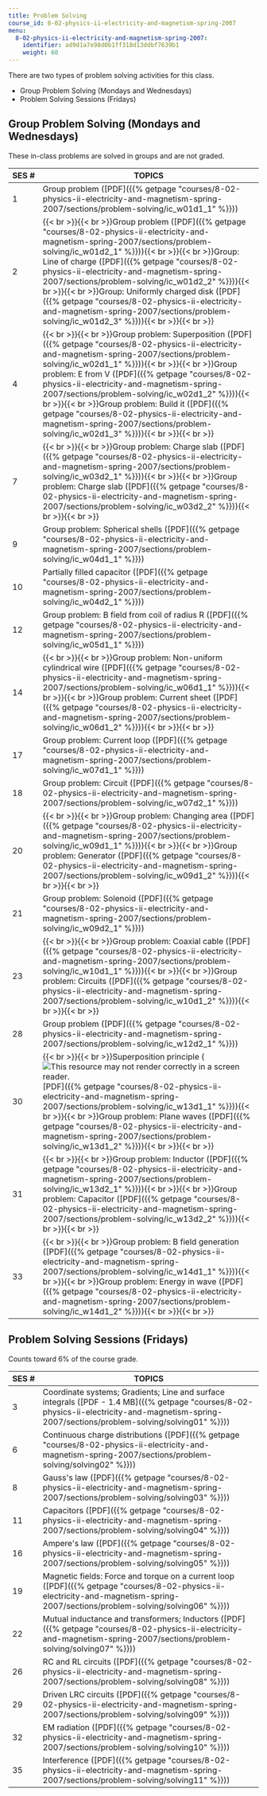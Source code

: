 ```yaml
---
title: Problem Solving
course_id: 8-02-physics-ii-electricity-and-magnetism-spring-2007
menu:
  8-02-physics-ii-electricity-and-magnetism-spring-2007:
    identifier: ad9d1a7e98d0b1ff318d13ddbf7639b1
    weight: 60
---
```

There are two types of problem solving activities for this class.

*   Group Problem Solving (Mondays and Wednesdays)
*   Problem Solving Sessions (Fridays)

Group Problem Solving (Mondays and Wednesdays)
----------------------------------------------

These in-class problems are solved in groups and are not graded.

| SES # | TOPICS |
| --- | --- |
| 1 | Group problem ([PDF]({{% getpage "courses/8-02-physics-ii-electricity-and-magnetism-spring-2007/sections/problem-solving/ic_w01d1_1" %}})) |
| 2 | {{< br >}}{{< br >}}Group problem ([PDF]({{% getpage "courses/8-02-physics-ii-electricity-and-magnetism-spring-2007/sections/problem-solving/ic_w01d2_1" %}})){{< br >}}{{< br >}}Group: Line of charge ([PDF]({{% getpage "courses/8-02-physics-ii-electricity-and-magnetism-spring-2007/sections/problem-solving/ic_w01d2_2" %}})){{< br >}}{{< br >}}Group: Uniformly charged disk ([PDF]({{% getpage "courses/8-02-physics-ii-electricity-and-magnetism-spring-2007/sections/problem-solving/ic_w01d2_3" %}})){{< br >}}{{< br >}} |
| 4 | {{< br >}}{{< br >}}Group problem: Superposition ([PDF]({{% getpage "courses/8-02-physics-ii-electricity-and-magnetism-spring-2007/sections/problem-solving/ic_w02d1_1" %}})){{< br >}}{{< br >}}Group problem: E from V ([PDF]({{% getpage "courses/8-02-physics-ii-electricity-and-magnetism-spring-2007/sections/problem-solving/ic_w02d1_2" %}})){{< br >}}{{< br >}}Group problem: Build it ([PDF]({{% getpage "courses/8-02-physics-ii-electricity-and-magnetism-spring-2007/sections/problem-solving/ic_w02d1_3" %}})){{< br >}}{{< br >}} |
| 7 | {{< br >}}{{< br >}}Group problem: Charge slab ([PDF]({{% getpage "courses/8-02-physics-ii-electricity-and-magnetism-spring-2007/sections/problem-solving/ic_w03d2_1" %}})){{< br >}}{{< br >}}Group problem: Charge slab ([PDF]({{% getpage "courses/8-02-physics-ii-electricity-and-magnetism-spring-2007/sections/problem-solving/ic_w03d2_2" %}})){{< br >}}{{< br >}} |
| 9 | Group problem: Spherical shells ([PDF]({{% getpage "courses/8-02-physics-ii-electricity-and-magnetism-spring-2007/sections/problem-solving/ic_w04d1_1" %}})) |
| 10 | Partially filled capacitor ([PDF]({{% getpage "courses/8-02-physics-ii-electricity-and-magnetism-spring-2007/sections/problem-solving/ic_w04d2_1" %}})) |
| 12 | Group problem: B field from coil of radius R ([PDF]({{% getpage "courses/8-02-physics-ii-electricity-and-magnetism-spring-2007/sections/problem-solving/ic_w05d1_1" %}})) |
| 14 | {{< br >}}{{< br >}}Group problem: Non-uniform cylindrical wire ([PDF]({{% getpage "courses/8-02-physics-ii-electricity-and-magnetism-spring-2007/sections/problem-solving/ic_w06d1_1" %}})){{< br >}}{{< br >}}Group problem: Current sheet ([PDF]({{% getpage "courses/8-02-physics-ii-electricity-and-magnetism-spring-2007/sections/problem-solving/ic_w06d1_2" %}})){{< br >}}{{< br >}} |
| 17 | Group problem: Current loop ([PDF]({{% getpage "courses/8-02-physics-ii-electricity-and-magnetism-spring-2007/sections/problem-solving/ic_w07d1_1" %}})) |
| 18 | Group problem: Circuit ([PDF]({{% getpage "courses/8-02-physics-ii-electricity-and-magnetism-spring-2007/sections/problem-solving/ic_w07d2_1" %}})) |
| 20 | {{< br >}}{{< br >}}Group problem: Changing area ([PDF]({{% getpage "courses/8-02-physics-ii-electricity-and-magnetism-spring-2007/sections/problem-solving/ic_w09d1_1" %}})){{< br >}}{{< br >}}Group problem: Generator ([PDF]({{% getpage "courses/8-02-physics-ii-electricity-and-magnetism-spring-2007/sections/problem-solving/ic_w09d1_2" %}})){{< br >}}{{< br >}} |
| 21 | Group problem: Solenoid ([PDF]({{% getpage "courses/8-02-physics-ii-electricity-and-magnetism-spring-2007/sections/problem-solving/ic_w09d2_1" %}})) |
| 23 | {{< br >}}{{< br >}}Group problem: Coaxial cable ([PDF]({{% getpage "courses/8-02-physics-ii-electricity-and-magnetism-spring-2007/sections/problem-solving/ic_w10d1_1" %}})){{< br >}}{{< br >}}Group problem: Circuits ([PDF]({{% getpage "courses/8-02-physics-ii-electricity-and-magnetism-spring-2007/sections/problem-solving/ic_w10d1_2" %}})){{< br >}}{{< br >}} |
| 28 | Group problem ([PDF]({{% getpage "courses/8-02-physics-ii-electricity-and-magnetism-spring-2007/sections/problem-solving/ic_w12d2_1" %}})) |
| 30 | {{< br >}}{{< br >}}Superposition principle (![This resource may not render correctly in a screen reader.](/images/inacessible.gif)[PDF]({{% getpage "courses/8-02-physics-ii-electricity-and-magnetism-spring-2007/sections/problem-solving/ic_w13d1_1" %}})){{< br >}}{{< br >}}Group problem: Plane waves ([PDF]({{% getpage "courses/8-02-physics-ii-electricity-and-magnetism-spring-2007/sections/problem-solving/ic_w13d1_2" %}})){{< br >}}{{< br >}} |
| 31 | {{< br >}}{{< br >}}Group problem: Inductor ([PDF]({{% getpage "courses/8-02-physics-ii-electricity-and-magnetism-spring-2007/sections/problem-solving/ic_w13d2_1" %}})){{< br >}}{{< br >}}Group problem: Capacitor ([PDF]({{% getpage "courses/8-02-physics-ii-electricity-and-magnetism-spring-2007/sections/problem-solving/ic_w13d2_2" %}})){{< br >}}{{< br >}} |
| 33 | {{< br >}}{{< br >}}Group problem: B field generation ([PDF]({{% getpage "courses/8-02-physics-ii-electricity-and-magnetism-spring-2007/sections/problem-solving/ic_w14d1_1" %}})){{< br >}}{{< br >}}Group problem: Energy in wave ([PDF]({{% getpage "courses/8-02-physics-ii-electricity-and-magnetism-spring-2007/sections/problem-solving/ic_w14d1_2" %}})){{< br >}}{{< br >}} 

Problem Solving Sessions (Fridays)
----------------------------------

Counts toward 6% of the course grade.

| SES # | TOPICS |
| --- | --- |
| 3 | Coordinate systems; Gradients; Line and surface integrals ([PDF - 1.4 MB]({{% getpage "courses/8-02-physics-ii-electricity-and-magnetism-spring-2007/sections/problem-solving/solving01" %}})) |
| 6 | Continuous charge distributions ([PDF]({{% getpage "courses/8-02-physics-ii-electricity-and-magnetism-spring-2007/sections/problem-solving/solving02" %}})) |
| 8 | Gauss's law ([PDF]({{% getpage "courses/8-02-physics-ii-electricity-and-magnetism-spring-2007/sections/problem-solving/solving03" %}})) |
| 11 | Capacitors ([PDF]({{% getpage "courses/8-02-physics-ii-electricity-and-magnetism-spring-2007/sections/problem-solving/solving04" %}})) |
| 16 | Ampere's law ([PDF]({{% getpage "courses/8-02-physics-ii-electricity-and-magnetism-spring-2007/sections/problem-solving/solving05" %}})) |
| 19 | Magnetic fields: Force and torque on a current loop ([PDF]({{% getpage "courses/8-02-physics-ii-electricity-and-magnetism-spring-2007/sections/problem-solving/solving06" %}})) |
| 22 | Mutual inductance and transformers; Inductors ([PDF]({{% getpage "courses/8-02-physics-ii-electricity-and-magnetism-spring-2007/sections/problem-solving/solving07" %}})) |
| 26 | RC and RL circuits ([PDF]({{% getpage "courses/8-02-physics-ii-electricity-and-magnetism-spring-2007/sections/problem-solving/solving08" %}})) |
| 29 | Driven LRC circuits ([PDF]({{% getpage "courses/8-02-physics-ii-electricity-and-magnetism-spring-2007/sections/problem-solving/solving09" %}})) |
| 32 | EM radiation ([PDF]({{% getpage "courses/8-02-physics-ii-electricity-and-magnetism-spring-2007/sections/problem-solving/solving10" %}})) |
| 35 | Interference ([PDF]({{% getpage "courses/8-02-physics-ii-electricity-and-magnetism-spring-2007/sections/problem-solving/solving11" %}}))